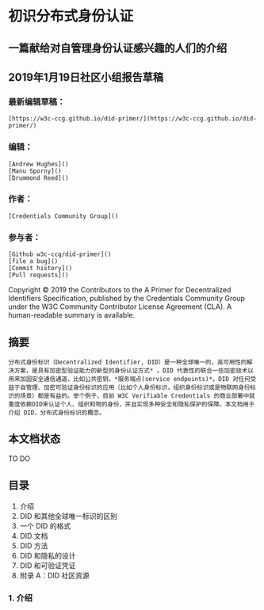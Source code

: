 # 初识分布式身份认证
## 一篇献给对自管理身份认证感兴趣的人们的介绍


## 2019年1月19日社区小组报告草稿

### 最新编辑草稿：

    [https://w3c-ccg.github.io/did-primer/](https://w3c-ccg.github.io/did-primer/)

### 编辑：

    [Andrew Hughes]()
    [Manu Sporny]()
    [Drummond Reed]()

### 作者：
    [Credentials Community Group]()

### 参与者：
    [Github w3c-ccg/did-primer]()
    [file a bug]()
    [Commit history]()
    [Pull requests]()

Copyright © 2019 the Contributors to the A Primer for Decentralized Identifiers Specification, published by the Credentials Community Group under the W3C Community Contributor License Agreement (CLA). A human-readable summary is available.

## **摘要**

    分布式身份标识（Decentralized Identifier, DID）是一种全球唯一的，高可用性的解决方案，是具有加密型验证能力的新型的身份认证方式* 。DID 代表性的联合一些加密技术以用来加固安全通信通道，比如公共密钥，*服务端点(service endpoints)*。DID 对任何受益于自管理、加密可验证身份标识的应用（比如个人身份标识，组织身份标识或是物联网身份标识的场景）都是有益的。举个例子，目前 W3C Verifiable Credentials 的商业部署中就重度依赖DID来认证个人、组织和物的身份，并且实现多种安全和隐私保护的保障。本文档用于介绍 DID，分布式身份标识的概念。

## **本文档状态**

TO DO

## 目录

1. 介绍
2. DID 和其他全球唯一标识的区别
3. 一个 DID 的格式
4. DID 文档
5. DID 方法
6. DID 和隐私的设计
7. DID 和可验证凭证
6. 附录 A：DID 社区资源

### 1. 介绍

    